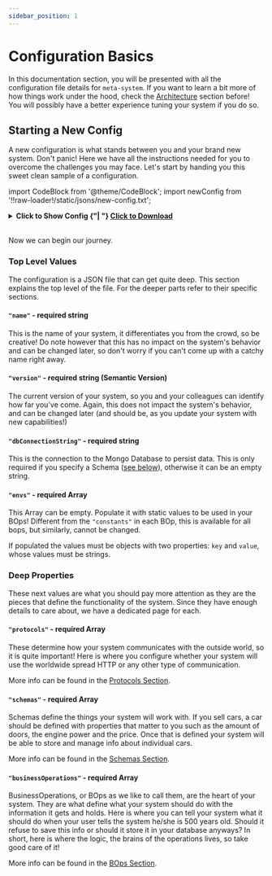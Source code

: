 ```yaml
---
sidebar_position: 1
---
```


# Configuration Basics
In this documentation section, you will be presented with all the configuration file details for `meta-system`. If you want to learn a bit more of how things work under the hood, check the [Architecture](../architecture/software-design.md) section before! You will possibly have a better experience tuning your system if you do so.

## Starting a New Config
A new configuration is what stands between you and your brand new system. Don't panic! Here we have all the instructions needed for you to overcome the challenges you may face. Let's start by handing you this sweet clean sample of a configuration.

import CodeBlock from '@theme/CodeBlock';
import newConfig from '!!raw-loader!/static/jsons/new-config.txt';

<details>
  <summary><b>Click to Show Config {"| "}
  <a href="pathname:///jsons/new-config.txt" download="new-config.json">Click to Download</a>
</b></summary>
<CodeBlock className="language-json">{newConfig}</CodeBlock>
</details><br/>

Now we can begin our journey.

### Top Level Values
The configuration is a JSON file that can get quite deep. This section explains the top level of the file. For the deeper parts refer to their specific sections.

#### `"name"` - required string
This is the name of your system, it differentiates you from the crowd, so be creative! Do note however that this has no impact on the system's behavior and can be changed later, so don't worry if you can't come up with a catchy name right away.
 
#### `"version"` - required string (Semantic Version)
The current version of your system, so you and your colleagues can identify how far you've come. Again, this does not impact the system's behavior, and can be changed later (and should be, as you update your system with new capabilities!)

#### `"dbConnectionString"` - required string
This is the connection to the Mongo Database to persist data. This is only required if you specify a Schema ([see below](#schemas)), otherwise it can be an empty string.

#### `"envs"` - required Array
This Array can be empty. Populate it with static values to be used in your BOps! Different from the `"constants"` in each BOp, this is available for all bops, but similarly, cannot be changed.

If populated the values must be objects with two properties: `key` and `value`, whose values must be strings.

### Deep Properties
These next values are what you should pay more attention as they are the pieces that define the functionality of the system. Since they have enough details to care about, we have a dedicated page for each.

#### `"protocols"` - required Array
These determine how your system communicates with the outside world, so it is quite important! Here is where you configure whether your system will use the worldwide spread HTTP or any other type of communication.
 
More info can be found in the [Protocols Section](./protocol-config).
 
#### `"schemas"` - required Array
Schemas define the things your system will work with. If you sell cars, a car should be defined with properties that matter to you such as the amount of doors, the engine power and the price. Once that is defined your system will be able to store and manage info about individual cars.
 
More info can be found in the [Schemas Section](./schema-config).
 
#### `"businessOperations"` - required Array
BusinessOperations, or BOps as we like to call them, are the heart of your system. They are what define what your system should do with the information it gets and holds. Here is where you can tell your system what it should do when your user tells the system he/she is 500 years old. Should it refuse to save this info or should it store it in your database anyways? In short, here is where the logic, the brains of the operations lives, so take good care of it!

More info can be found in the [BOps Section](./bops/bops).
